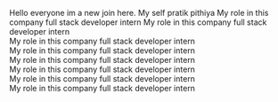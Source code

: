 Hello everyone im a new join here.
My self pratik pithiya
My role in this company full stack developer intern
My role in this company full stack developer intern<br>
My role in this company full stack developer intern<br>
My role in this company full stack developer intern <br>
My role in this company full stack developer intern<br>
My role in this company full stack developer intern<br>
My role in this company full stack developer intern<br>
My role in this company full stack developer intern<br>